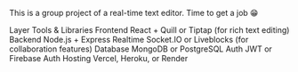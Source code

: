 This is a group project of a real-time text editor.
Time to get a job 😁


Layer	    Tools & Libraries
Frontend	React + Quill or Tiptap (for rich text editing)
Backend	    Node.js + Express
Realtime	Socket.IO or Liveblocks (for collaboration features)
Database	MongoDB or PostgreSQL
Auth	    JWT or Firebase Auth
Hosting	    Vercel, Heroku, or Render